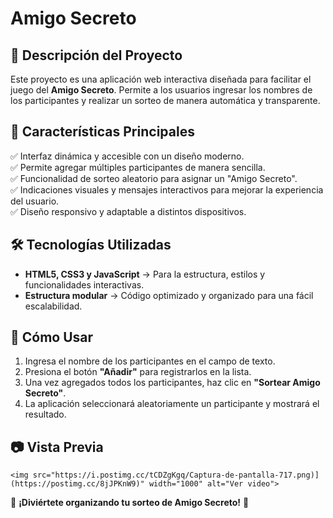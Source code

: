 # Amigo Secreto 

## 📌 Descripción del Proyecto
Este proyecto es una aplicación web interactiva diseñada para facilitar el  juego del **Amigo Secreto**.
Permite a los usuarios ingresar los nombres de los participantes y realizar un sorteo de manera automática y transparente.


## 🎯 Características Principales
✅ Interfaz dinámica y accesible con un diseño moderno.  
✅ Permite agregar múltiples participantes de manera sencilla.  
✅ Funcionalidad de sorteo aleatorio para asignar un "Amigo Secreto".  
✅ Indicaciones visuales y mensajes interactivos para mejorar la experiencia del usuario.  
✅ Diseño responsivo y adaptable a distintos dispositivos.  

## 🛠️ Tecnologías Utilizadas
- **HTML5, CSS3 y JavaScript** → Para la estructura, estilos y funcionalidades interactivas.
- **Estructura modular** → Código optimizado y organizado para una fácil escalabilidad.

## 📌 Cómo Usar
1. Ingresa el nombre de los participantes en el campo de texto.
2. Presiona el botón **"Añadir"** para registrarlos en la lista.
3. Una vez agregados todos los participantes, haz clic en **"Sortear Amigo Secreto"**.
4. La aplicación seleccionará aleatoriamente un participante y mostrará el resultado.

## 📷 Vista Previa
<p align="center">
    
    <img src="https://i.postimg.cc/tCDZgKgq/Captura-de-pantalla-717.png)](https://postimg.cc/8jJPKnW9)" width="1000" alt="Ver video">
    
</p>



🚀 **¡Diviértete organizando tu sorteo de Amigo Secreto!** 🎁
